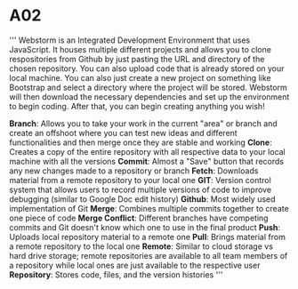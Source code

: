 # A02
'''
Webstorm is an Integrated Development Environment that uses JavaScript. It houses multiple different projects and allows you to clone respositories from Github by just pasting the URL and directory of the chosen repository. You can also upload code that is already stored on your local machine. You can also just create a new project on something like Bootstrap and select a directory where the project will be stored. Webstorm will then download the necessary dependencies and set up the environment to begin coding. After that, you can begin creating anything you wish!


**Branch**: Allows you to take your work in the current "area" or branch and create an offshoot where you can test new ideas and different functionalities and then merge once they are stable and working
**Clone**: Creates a copy of the entire repository with all respective data to your local machine with all the versions
**Commit**: Almost a "Save" button that records any new changes made to a repository or branch
**Fetch**: Downloads material from a remote repository to your local one
**GIT**: Version control system that allows users to record multiple versions of code to improve debugging (similar to Google Doc edit history)
**Github**: Most widely used implementation of Git
**Merge**: Combines multiple commits together to create one piece of code
**Merge Conflict**: Different branches have competing commits and Git doesn't know which one to use in the final product
**Push**: Uploads local repository material to a remote one
**Pull**: Brings material from a remote repository to the local one
**Remote**: Similar to cloud storage vs hard drive storage; remote repositories are available to all team members of a repository while local ones are just available to the respective user
**Repository**: Stores code, files, and the version histories
'''
